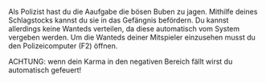 Als Polizist hast du die Aaufgabe die bösen Buben zu jagen.
Mithilfe deines Schlagstocks kannst du sie in das Gefängnis befördern.
Du kannst allerdings keine Wanteds verteilen, da diese automatisch vom System vergeben werden.
Um die Wanteds deiner Mitspieler einzusehen musst du den Polizeicomputer (F2) öffnen.

ACHTUNG: wenn dein Karma in den negativen Bereich fällt wirst du automatisch gefeuert!
